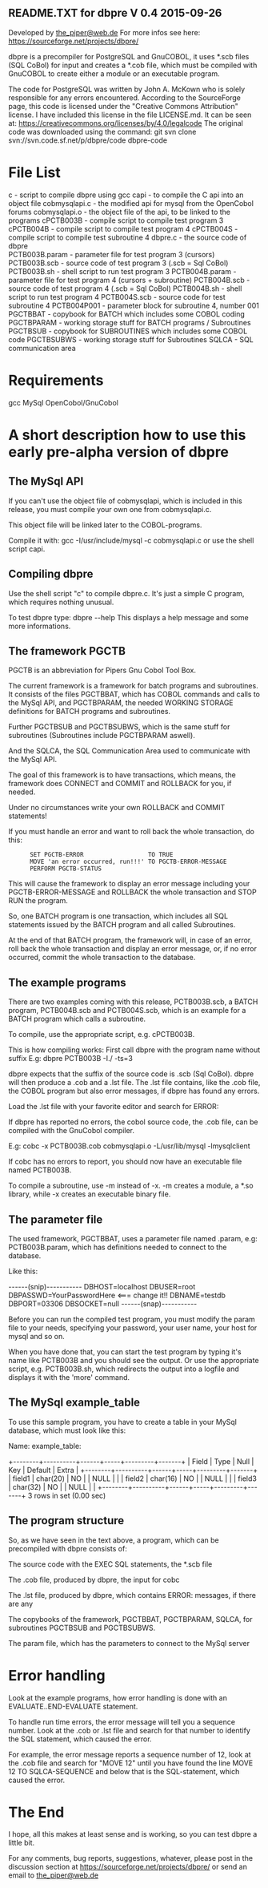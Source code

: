 README.TXT for dbpre V 0.4                                           2015-09-26
--------------------------

Developed by the_piper@web.de
For more infos see here: https://sourceforge.net/projects/dbpre/

dbpre is a precompiler for PostgreSQL and GnuCOBOL, it uses *.scb files
(SQL CoBol) for input and creates a *.cob file, which must be
compiled with GnuCOBOL to create either a module or an executable program.

The code for PostgreSQL was written by John A. McKown who is solely 
responsible for any errors encountered. According to the SourceForge page,
this code is licensed under the "Creative Commons Attribution" license.
I have included this license in the file LICENSE.md.
It can be seen at: https://creativecommons.org/licenses/by/4.0/legalcode
The original code was downloaded using the command:
git svn clone svn://svn.code.sf.net/p/dbpre/code dbpre-code


File List
=========
c                  - script to compile dbpre using gcc
capi               - to compile the C api into an object file
cobmysqlapi.c      - the modified api for mysql from the OpenCobol forums
cobmysqlapi.o      - the object file of the api, to be linked to the programs
cPCTB003B          - compile script to compile test program 3
cPCTB004B          - compile script to compile test program 4
cPCTB004S          - compile script to compile test subroutine 4
dbpre.c            - the source code of dbpre       
PCTB003B.param     - parameter file for test program 3 (cursors)
PCTB003B.scb       - source code of test program 3 (.scb = Sql CoBol)
PCTB003B.sh        - shell script to run test program 3
PCTB004B.param     - parameter file for test program 4 (cursors + subroutine)
PCTB004B.scb       - source code of test program 4 (.scb = Sql CoBol)
PCTB004B.sh        - shell script to run test program 4
PCTB004S.scb       - source code for test subroutine 4
PCTB004P001        - parameter block for subroutine 4, number 001
PGCTBBAT           - copybook for BATCH which includes some COBOL coding
PGCTBPARAM         - working storage stuff for BATCH programs / Subroutines
PGCTBSUB           - copybook for SUBROUTINES which includes some COBOL code
PGCTBSUBWS         - working storage stuff for Subroutines
SQLCA              - SQL communication area



Requirements
============
gcc
MySql
OpenCobol/GnuCobol


A short description how to use this early pre-alpha version of dbpre
====================================================================

The MySql API
-------------
If you can't use the object file of cobmysqlapi, which is included in this
release, you must compile your own one from cobmysqlapi.c.

This object file will be linked later to the COBOL-programs.

Compile it with: gcc -I/usr/include/mysql -c cobmysqlapi.c
or use the shell script capi.


Compiling dbpre
---------------
Use the shell script "c" to compile dbpre.c. It's just a simple C program,
which requires nothing unusual.

To test dbpre type: dbpre --help
This displays a help message and some more informations.


The framework PGCTB
-------------------
PGCTB is an abbreviation for Pipers Gnu Cobol Tool Box.

The current framework is a framework for batch programs and subroutines. 
It consists of the files PGCTBBAT, which has COBOL commands and calls to the
MySql API, and PGCTBPARAM, the needed WORKING STORAGE definitions for BATCH
programs and subroutines.

Further PGCTBSUB and PGCTBSUBWS, which is the same stuff for subroutines 
(Subroutines include PGCTBPARAM aswell).

And the SQLCA, the SQL Communication Area used to communicate with the
MySql API.

The goal of this framework is to have transactions, which means, the
framework does CONNECT and COMMIT and ROLLBACK for you, if needed.

Under no circumstances write your own ROLLBACK and COMMIT statements!

If you must handle an error and want to roll back the whole transaction,
do this:

          SET PGCTB-ERROR                  TO TRUE
          MOVE 'an error occurred, run!!!' TO PGCTB-ERROR-MESSAGE
          PERFORM PGCTB-STATUS

This will cause the framework to display an error message including your
PGCTB-ERROR-MESSAGE and ROLLBACK the whole transaction and STOP RUN the program.

So, one BATCH program is one transaction, which includes all SQL statements
issued by the BATCH program and all called Subroutines.

At the end of that BATCH program, the framework will, in case of an error, roll 
back the whole transaction and display an error message, or, if no error 
occurred, commit the whole transaction to the database.


The example programs
--------------------
There are two examples coming with this release, PCTB003B.scb, a BATCH program,
PCTB004B.scb and PCTB004S.scb, which is an example for a BATCH program which 
calls a subroutine.

To compile, use the appropriate script, e.g. cPCTB003B.

This is how compiling works:
First call dbpre with the program name without suffix
E.g: dbpre PCTB003B -I./ -ts=3

dbpre expects that the suffix of the source code is .scb (Sql CoBol).
dbpre will then produce a .cob and a .lst file.
The .lst file contains, like the .cob file, the COBOL program but also error 
messages, if dbpre has found any errors.

Load the .lst file with your favorite editor and search for ERROR:

If dbpre has reported no errors, the cobol source code, the .cob file, can
be compiled with the GnuCobol compiler.

E.g: cobc -x PCTB003B.cob cobmysqlapi.o -L/usr/lib/mysql -lmysqlclient

If cobc has no errors to report, you should now have an executable file
named PCTB003B.

To compile a subroutine, use -m instead of -x. -m creates a module, a *.so
library, while -x creates an executable binary file.

The parameter file
------------------
The used framework, PGCTBBAT, uses a parameter file named <programname>.param,
e.g: PCTB003B.param, which has definitions needed to connect to the database.

Like this:

------(snip)-----------
DBHOST=localhost
DBUSER=root
DBPASSWD=YourPasswordHere           <=== change it!!
DBNAME=testdb
DBPORT=03306
DBSOCKET=null
------(snap)-----------

Before you can run the compiled test program, you must modify the param file
to your needs, specifying your password, your user name, your host for
mysql and so on.

When you have done that, you can start the test program by typing it's name
like PCTB003B and you should see the output.
Or use the appropriate script, e.g. PCTB003B.sh, which redirects the output
into a logfile and displays it with the 'more' command.



The MySql example_table
------------------------
To use this sample program, you have to create a table in your MySql database,
which must look like this:

Name: example_table:

+--------+----------+------+-----+---------+-------+
| Field  | Type     | Null | Key | Default | Extra |
+--------+----------+------+-----+---------+-------+
| field1 | char(20) | NO   |     | NULL    |       |
| field2 | char(16) | NO   |     | NULL    |       |
| field3 | char(32) | NO   |     | NULL    |       |
+--------+----------+------+-----+---------+-------+
3 rows in set (0.00 sec)


The program structure
---------------------
So, as we have seen in the text above, a program, which can be precompiled
with dbpre consists of:

The source code with the EXEC SQL statements, the *.scb file

The .cob file, produced by dbpre, the input for cobc

The .lst file, produced by dbpre, which contains ERROR: messages, if there
are any

The copybooks of the framework, PGCTBBAT, PGCTBPARAM, SQLCA,
for subroutines PGCTBSUB and PGCTBSUBWS.


The param file, which has the parameters to connect to the MySql server


Error handling
==============
Look at the example programs, how error handling is done with an
EVALUATE..END-EVALUATE statement.

To handle run time errors, the error message will tell you a sequence number.
Look at the .cob or .lst file and search for that number to identify the SQL 
statement, which caused the error.

For example, the error message reports a sequence number of 12, look at the
.cob file and search for "MOVE 12" until you have found the line
MOVE 12 TO SQLCA-SEQUENCE
and below that is the SQL-statement, which caused the error.


The End
=======
I hope, all this makes at least sense and is working, so you can test dbpre
a little bit.

For any comments, bug reports, suggestions, whatever, please post in the
discussion section at https://sourceforge.net/projects/dbpre/
or send an email to the_piper@web.de
